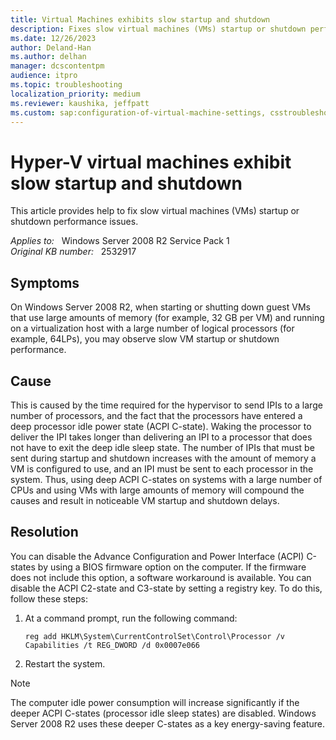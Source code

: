 ```yaml
---
title: Virtual Machines exhibits slow startup and shutdown
description: Fixes slow virtual machines (VMs) startup or shutdown performance issues.
ms.date: 12/26/2023
author: Deland-Han
ms.author: delhan
manager: dcscontentpm
audience: itpro
ms.topic: troubleshooting
localization_priority: medium
ms.reviewer: kaushika, jeffpatt
ms.custom: sap:configuration-of-virtual-machine-settings, csstroubleshoot
---
```

# Hyper-V virtual machines exhibit slow startup and shutdown

This article provides help to fix slow virtual machines (VMs) startup or shutdown performance issues.

_Applies to:_ &nbsp; Windows Server 2008 R2 Service Pack 1  
_Original KB number:_ &nbsp; 2532917

## Symptoms

On Windows Server 2008 R2, when starting or shutting down guest VMs that use large amounts of memory (for example, 32 GB per VM) and running on a virtualization host with a large number of logical processors (for example, 64LPs), you may observe slow VM startup or shutdown performance.

## Cause

This is caused by the time required for the hypervisor to send IPIs to a large number of processors, and the fact that the processors have entered a deep processor idle power state (ACPI C-state). Waking the processor to deliver the IPI takes longer than delivering an IPI to a processor that does not have to exit the deep idle sleep state. The number of IPIs that must be sent during startup and shutdown increases with the amount of memory a VM is configured to use, and an IPI must be sent to each processor in the system. Thus, using deep ACPI C-states on systems with a large number of CPUs and using VMs with large amounts of memory will compound the causes and result in noticeable VM startup and shutdown delays.

## Resolution

You can disable the Advance Configuration and Power Interface (ACPI) C-states by using a BIOS firmware option on the computer. If the firmware does not include this option, a software workaround is available. You can disable the ACPI C2-state and C3-state by setting a registry key. To do this, follow these steps:

1. At a command prompt, run the following command:

    ```console
    reg add HKLM\System\CurrentControlSet\Control\Processor /v Capabilities /t REG_DWORD /d 0x0007e066
    ```

2. Restart the system.

> [!NOTE]
> The computer idle power consumption will increase significantly if the deeper ACPI C-states (processor idle sleep states) are disabled. Windows Server 2008 R2 uses these deeper C-states as a key energy-saving feature.
